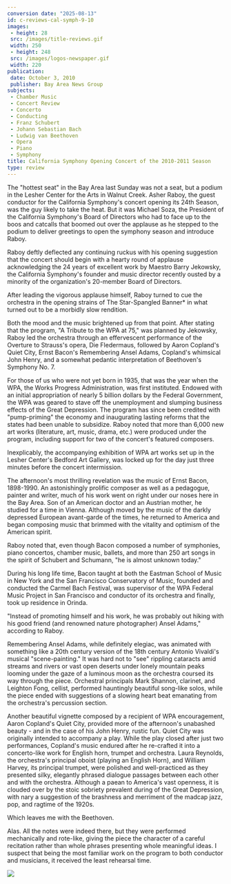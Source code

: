 ```yaml
---
conversion date: "2025-08-13"
id: c-reviews-cal-symph-9-10
images:
 - height: 28
 src: /images/title-reviews.gif
 width: 250
 - height: 248
 src: /images/logos-newspaper.gif
 width: 220
publication:
 date: October 3, 2010
 publisher: Bay Area News Group
subjects:
 - Chamber Music
 - Concert Review
 - Concerto
 - Conducting
 - Franz Schubert
 - Johann Sebastian Bach
 - Ludwig van Beethoven
 - Opera
 - Piano
 - Symphony
title: California Symphony Opening Concert of the 2010-2011 Season
type: review
---
```


The "hottest seat" in the Bay Area last Sunday was not a seat, but a podium in the Lesher Center for the Arts in Walnut Creek. Asher Raboy, the guest conductor for the California Symphony's concert opening its 24th Season, was the guy likely to take the heat. But it was Michael Soza, the President of the California Symphony's Board of Directors who had to face up to the boos and catcalls that boomed out over the applause as he stepped to the podium to deliver greetings to open the symphony season and introduce Raboy.

Raboy deftly deflected any continuing ruckus with his opening suggestion that the concert should begin with a hearty round of applause acknowledging the 24 years of excellent work by Maestro Barry Jekowsky, the California Symphony's founder and music director recently ousted by a minority of the organization's 20-member Board of Directors.

After leading the vigorous applause himself, Raboy turned to cue the orchestra in the opening strains of The Star-Spangled Banner\* in what turned out to be a morbidly slow rendition.

Both the mood and the music brightened up from that point. After stating that the program, "A Tribute to the WPA at 75," was planned by Jekowsky, Raboy led the orchestra through an effervescent performance of the Overture to Strauss's opera, Die Fledermaus, followed by Aaron Copland's Quiet City, Ernst Bacon's Remembering Ansel Adams, Copland's whimsical John Henry, and a somewhat pedantic interpretation of Beethoven's Symphony No. 7.

For those of us who were not yet born in 1935, that was the year when the WPA, the Works Progress Administration, was first instituted. Endowed with an initial appropriation of nearly 5 billion dollars by the Federal Government, the WPA was geared to stave off the unemployment and slumping business effects of the Great Depression. The program has since been credited with "pump-priming" the economy and inaugurating lasting reforms that the states had been unable to subsidize. Raboy noted that more than 6,000 new art works (literature, art, music, drama, etc.) were produced under the program, including support for two of the concert's featured composers.

Inexplicably, the accompanying exhibition of WPA art works set up in the Lesher Center's Bedford Art Gallery, was locked up for the day just three minutes before the concert intermission.

The afternoon's most thrilling revelation was the music of Ernst Bacon, 1898-1990. An astonishingly prolific composer as well as a pedagogue, painter and writer, much of his work went on right under our noses here in the Bay Area. Son of an American doctor and an Austrian mother, he studied for a time in Vienna. Although moved by the music of the darkly depressed European avant-garde of the times, he returned to America and began composing music that brimmed with the vitality and optimism of the American spirit.

Raboy noted that, even though Bacon composed a number of symphonies, piano concertos, chamber music, ballets, and more than 250 art songs in the spirit of Schubert and Schumann, "he is almost unknown today."

During his long life time, Bacon taught at both the Eastman School of Music in New York and the San Francisco Conservatory of Music, founded and conducted the Carmel Bach Festival, was supervisor of the WPA Federal Music Project in San Francisco and conductor of its orchestra and finally, took up residence in Orinda.

"Instead of promoting himself and his work, he was probably out hiking with his good friend (and renowned nature photographer) Ansel Adams," according to Raboy.

 Remembering Ansel Adams, while definitely elegiac, was animated with something like a 20th century version of the 18th century Antonio Vivaldi's musical "scene-painting." It was hard not to "see" rippling cataracts amid streams and rivers or vast open deserts under lonely mountain peaks looming under the gaze of a luminous moon as the orchestra coursed its way through the piece. Orchestral principals Mark Shannon, clarinet, and Leighton Fong, cellist, performed hauntingly beautiful song-like solos, while the piece ended with suggestions of a slowing heart beat emanating from the orchestra's percussion section.

Another beautiful vignette composed by a recipient of WPA encouragement, Aaron Copland's Quiet City, provided more of the afternoon's unabashed beauty - and in the case of his John Henry, rustic fun. Quiet City was originally intended to accompany a play. While the play closed after just two performances, Copland's music endured after he re-crafted it into a concerto-like work for English horn, trumpet and orchestra. Laura Reynolds, the orchestra's principal oboist (playing an English Horn), and William Harvey, its principal trumpet, were polished and well-practiced as they presented silky, elegantly phrased dialogue passages between each other and with the orchestra. Although a paean to America's vast openness, it is clouded over by the stoic sobriety prevalent during of the Great Depression, with nary a suggestion of the brashness and merriment of the madcap jazz, pop, and ragtime of the 1920s.

Which leaves me with the Beethoven.

Alas. All the notes were indeed there, but they were performed mechanically and rote-like, giving the piece the character of a careful recitation rather than whole phrases presenting whole meaningful ideas. I suspect that being the most familiar work on the program to both conductor and musicians, it received the least rehearsal time.

![](/images/logos-newspaper.gif)
